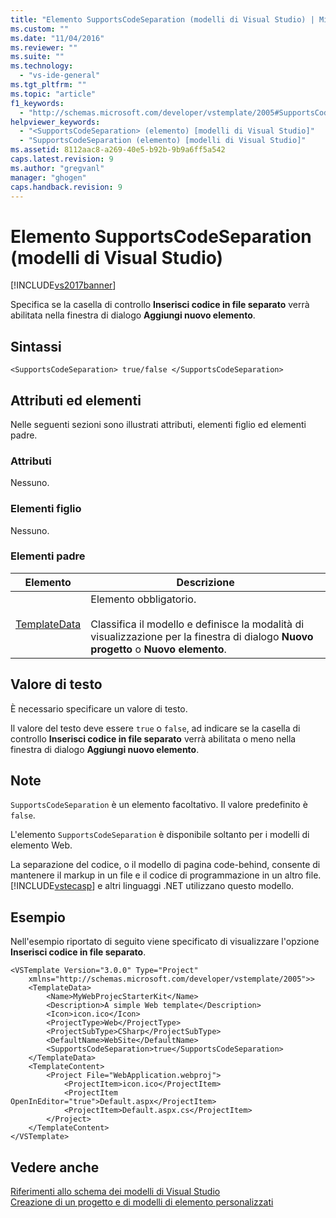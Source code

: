 ```yaml
---
title: "Elemento SupportsCodeSeparation (modelli di Visual Studio) | Microsoft Docs"
ms.custom: ""
ms.date: "11/04/2016"
ms.reviewer: ""
ms.suite: ""
ms.technology: 
  - "vs-ide-general"
ms.tgt_pltfrm: ""
ms.topic: "article"
f1_keywords: 
  - "http://schemas.microsoft.com/developer/vstemplate/2005#SupportsCodeSeparation"
helpviewer_keywords: 
  - "<SupportsCodeSeparation> (elemento) [modelli di Visual Studio]"
  - "SupportsCodeSeparation (elemento) [modelli di Visual Studio]"
ms.assetid: 8112aac8-a269-40e5-b92b-9b9a6ff5a542
caps.latest.revision: 9
ms.author: "gregvanl"
manager: "ghogen"
caps.handback.revision: 9
---
```

# Elemento SupportsCodeSeparation (modelli di Visual Studio)
[!INCLUDE[vs2017banner](../code-quality/includes/vs2017banner.md)]

Specifica se la casella di controllo **Inserisci codice in file separato** verrà abilitata nella finestra di dialogo **Aggiungi nuovo elemento**.  
  
## Sintassi  
  
```  
<SupportsCodeSeparation> true/false </SupportsCodeSeparation>  
```  
  
## Attributi ed elementi  
 Nelle seguenti sezioni sono illustrati attributi, elementi figlio ed elementi padre.  
  
### Attributi  
 Nessuno.  
  
### Elementi figlio  
 Nessuno.  
  
### Elementi padre  
  
|Elemento|Descrizione|  
|--------------|-----------------|  
|[TemplateData](../extensibility/templatedata-element-visual-studio-templates.md)|Elemento obbligatorio.<br /><br /> Classifica il modello e definisce la modalità di visualizzazione per la finestra di dialogo **Nuovo progetto** o **Nuovo elemento**.|  
  
## Valore di testo  
 È necessario specificare un valore di testo.  
  
 Il valore del testo deve essere `true` o `false`, ad indicare se la casella di controllo **Inserisci codice in file separato** verrà abilitata o meno nella finestra di dialogo **Aggiungi nuovo elemento**.  
  
## Note  
 `SupportsCodeSeparation` è un elemento facoltativo.  Il valore predefinito è `false`.  
  
 L'elemento `SupportsCodeSeparation` è disponibile soltanto per i modelli di elemento Web.  
  
 La separazione del codice, o il modello di pagina code\-behind, consente di mantenere il markup in un file e il codice di programmazione in un altro file.  [!INCLUDE[vstecasp](../code-quality/includes/vstecasp_md.md)] e altri linguaggi .NET utilizzano questo modello.  
  
## Esempio  
 Nell'esempio riportato di seguito viene specificato di visualizzare l'opzione **Inserisci codice in file separato**.  
  
```  
<VSTemplate Version="3.0.0" Type="Project"  
    xmlns="http://schemas.microsoft.com/developer/vstemplate/2005">>  
    <TemplateData>  
        <Name>MyWebProjecStarterKit</Name>  
        <Description>A simple Web template</Description>  
        <Icon>icon.ico</Icon>  
        <ProjectType>Web</ProjectType>  
        <ProjectSubType>CSharp</ProjectSubType>  
        <DefaultName>WebSite</DefaultName>  
        <SupportsCodeSeparation>true</SupportsCodeSeparation>  
    </TemplateData>  
    <TemplateContent>  
        <Project File="WebApplication.webproj">  
            <ProjectItem>icon.ico</ProjectItem>  
            <ProjectItem OpenInEditor="true">Default.aspx</ProjectItem>  
            <ProjectItem>Default.aspx.cs</ProjectItem>  
        </Project>  
    </TemplateContent>  
</VSTemplate>  
```  
  
## Vedere anche  
 [Riferimenti allo schema dei modelli di Visual Studio](../extensibility/visual-studio-template-schema-reference.md)   
 [Creazione di un progetto e di modelli di elemento personalizzati](../ide/creating-project-and-item-templates.md)